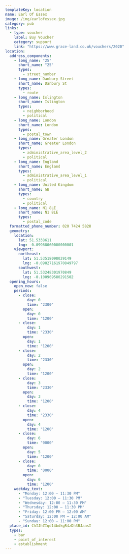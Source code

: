 ```yaml
---
templateKey: location
name: Earl Of Essex
image: /img/earlofessex.jpg
category: pub
links:
  - type: voucher
    label: Buy Voucher
    category: support
    link: "https://www.grace-land.co.uk/vouchers/2020"
location:
  address_components:
    - long_name: "25"
      short_name: "25"
      types:
        - street_number
    - long_name: Danbury Street
      short_name: Danbury St
      types:
        - route
    - long_name: Islington
      short_name: Islington
      types:
        - neighborhood
        - political
    - long_name: London
      short_name: London
      types:
        - postal_town
    - long_name: Greater London
      short_name: Greater London
      types:
        - administrative_area_level_2
        - political
    - long_name: England
      short_name: England
      types:
        - administrative_area_level_1
        - political
    - long_name: United Kingdom
      short_name: GB
      types:
        - country
        - political
    - long_name: N1 8LE
      short_name: N1 8LE
      types:
        - postal_code
  formatted_phone_number: 020 7424 5828
  geometry:
    location:
      lat: 51.5338611
      lng: -0.09968060000000001
    viewport:
      northeast:
        lat: 51.53518098029149
        lng: -0.09827161970849797
      southwest:
        lat: 51.53248301970849
        lng: -0.100969580291502
  opening_hours:
    open_now: false
    periods:
      - close:
          day: 0
          time: "2300"
        open:
          day: 0
          time: "1200"
      - close:
          day: 1
          time: "2330"
        open:
          day: 1
          time: "1200"
      - close:
          day: 2
          time: "2330"
        open:
          day: 2
          time: "1200"
      - close:
          day: 3
          time: "2330"
        open:
          day: 3
          time: "1200"
      - close:
          day: 4
          time: "2330"
        open:
          day: 4
          time: "1200"
      - close:
          day: 6
          time: "0000"
        open:
          day: 5
          time: "1200"
      - close:
          day: 0
          time: "0000"
        open:
          day: 6
          time: "1200"
    weekday_text:
      - "Monday: 12:00 – 11:30 PM"
      - "Tuesday: 12:00 – 11:30 PM"
      - "Wednesday: 12:00 – 11:30 PM"
      - "Thursday: 12:00 – 11:30 PM"
      - "Friday: 12:00 PM – 12:00 AM"
      - "Saturday: 12:00 PM – 12:00 AM"
      - "Sunday: 12:00 – 11:00 PM"
  place_id: ChIJhZIqd14bdkgR4zDh3BJaasI
  types:
    - bar
    - point_of_interest
    - establishment
---
```

